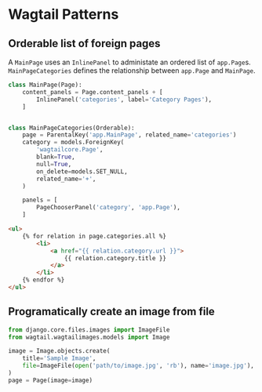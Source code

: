# Wagtail Patterns

## Orderable list of foreign pages

A `MainPage` uses an `InlinePanel` to administate an ordered list of `app.Page`s.
`MainPageCategories` defines the relationship between `app.Page` and `MainPage`.

```python
class MainPage(Page):
    content_panels = Page.content_panels + [
        InlinePanel('categories', label='Category Pages'),
    ]


class MainPageCategories(Orderable):
    page = ParentalKey('app.MainPage', related_name='categories')
    category = models.ForeignKey(
        'wagtailcore.Page',
        blank=True,
        null=True,
        on_delete=models.SET_NULL,
        related_name='+',
    )

    panels = [
        PageChooserPanel('category', 'app.Page'),
    ]
```

```html
<ul>
    {% for relation in page.categories.all %}
        <li>
            <a href="{{ relation.category.url }}">
                {{ relation.category.title }}
            </a>
        </li>
    {% endfor %}
</ul>
```

## Programatically create an image from file

```python
from django.core.files.images import ImageFile
from wagtail.wagtailimages.models import Image

image = Image.objects.create(
    title='Sample Image',
    file=ImageFile(open('path/to/image.jpg', 'rb'), name='image.jpg'),
)
page = Page(image=image)
```
